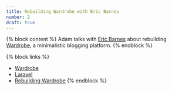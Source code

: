 ```yaml
---
title: Rebuilding Wardrobe with Eric Barnes
number: 2
draft: true
---
```


{% block content %}
Adam talks with [Eric Barnes](#) about rebuilding [Wardrobe](#), a minimalistic blogging platform.
{% endblock %}

{% block links %}
- [Wardrobe](#)
- [Laravel](#)
- [Rebuilding Wardrobe](http://ericlbarnes.com/wardrobe-diaries/)
{% endblock %}
